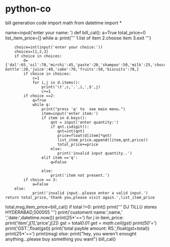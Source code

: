 # python-co
bill generation code
import math
from datetime import *

name=input('enter your name: ')
def bill_cal():
    a=True
    total_price=0
    list_item_price=[]
    while a:
        print('''
            1.list of item
            2.choose item
            3.exit
        ''')
        
        choice=int(input('enter your choice:'))
        choices=[1,2,3]
        if choice in choices:
            d={'dal':65,'oil':70,'mirchi':45,'paste':20,'shampoo':50,'milk':25,'chocolate':20,'water bottle':20,'juice':40,'cake':70,'fruits':50,'biscuits':78,}
            if choice in choices:
                c=1
                for i,j in d.items():
                    print('\t',c,'.',i,',$',j)
                    c+=1
            if choice ==2:
                q=True
                while q:
                    print("press 'q' to  see main menu.")
                    item=input('enter item:')
                    if item in d.keys():
                        qnt = input('enter quantity:')
                        if qnt.isdigit():
                           qnt=int(qnt)
                           price=float(d[item]*qnt)
                           list_item_price.append((item,qnt,price))
                           total_price+=price
                        else: 
                           print('invalid input quantity..')
                    elif item =='q':
                        q=False
                          
                    else:
                        print('item not present.')
            if choice == 3:
                a=False
       	else:
            	print('invalid input..please enter a valid input.')      
    return total_price,'thank you,please visit again.',list_item_price
total,msg,item_price=bill_cal()
if total !=0:
    print()
    print('''
            DJ TILLU stores
            HYDERABAD,500055
     	''')
    print('customent name:',name,'    ','date:',datetime.now())
    print(25*'==')
    for j in item_price:
        print('item',j[1],'price',j[2])	
    gst = total*0.01
    get = math.ceil(gst)
    print(50*'=')
    print('GST.',float(gst))
    print('total payble amount: RS.',float(gst+total))
    print(25*'==')
    print(msg)
else:
    	print("hey, you weren't enought anything...please buy something you want")
    	bill_cal()
